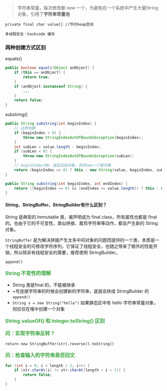 > 字符串常量，每次修改都 new 一个，为避免在一个系统中产生大量String对象，引用了**字符串常量池**

```
private final char value[] //节约heap空间

多线程安全：hashcode 缓存
```

### 两种创建方式区别

equals()
```java
public boolean equals(Object anObject) {
	if (this == anObject) {
		return true;
	}
	if (anObject instanceof String) {
		...
	}
	return false;
}
```

substring()
```java
public String substring(int beginIndex) {
  	// 边界判断
	if (beginIndex < 0) {
		throw new StringIndexOutOfBoundsException(beginIndex);
	}
	int subLen = value.length - beginIndex;
	if (subLen < 0) {
		throw new StringIndexOutOfBoundsException(subLen);
	}
	// beginIndex为0，返回当前对象，否则new一个新对象
	return (beginIndex == 0) ? this : new String(value, beginIndex, subLen);
}

public String substring(int beginIndex, int endIndex) {
    return ((beginIndex == 0) && (endIndex == value.length)) ? this : new String(value, beginIndex, subLen);
}
```

#### String、StringBuffer、StringBuilder有什么区别？

String 是典型的 Immutable 类，被声明成为 final class，所有属性也都是 final的。也由于它的不可变性，类似拼接、裁剪字符串等动作，都会产生新的 String 对象。

`StringBuffer` 是为解决拼接产生太多中间对象的问题而提供的一个类，本质是一个线程安全的可修改字符序列，它保证了线程安全，也随之带来了额外的性能开销，所以除非有线程安全的需要，推荐使用 StringBuilder。

```
append()
```

<h3 style="margin-top: 1rem; color: rgb(61, 167, 66); font-size:16px;">String 不变性的理解</h3>

- String 类是final 的，不能被继承
- +号连接字符串的时候会创建新的字符串，底层会转成 StringBuilder 的 `append()`
- `String s = new String("hello")` 如果静态区中有 hello 字符串常量对象，则仅仅在堆中创建一个对象

<h3 style="margin-top: 1rem; color: rgb(61, 167, 66); font-size:16px;">String.valueOf() 和 Integer.toString() 区别</h3>

<h3 style="margin-top: 1rem; color: rgb(61, 167, 66); font-size:16px;">问：实现字符串反转？</h3>

`return new StringBuffer(str).reverse().toString()`

<h3 style="margin-top: 1rem; color: rgb(61, 167, 66); font-size:16px;">问：检查输入的字符串是否回文</h3>

```java
for (int i = 0; i < length / 2; i++) {
    if (str.charAt(i) != str.charAt(length – i – 1)) {
        return false;
    }
}
```
